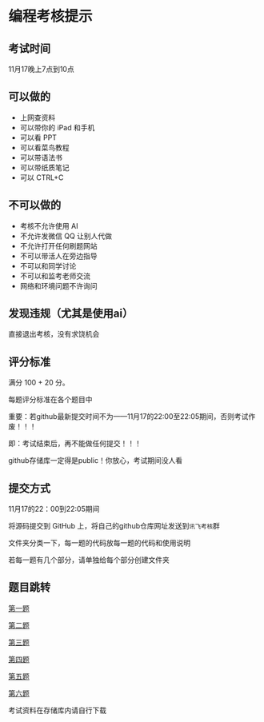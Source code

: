 # 编程考核提示

## 考试时间

11月17晚上7点到10点

## 可以做的

- 上网查资料
- 可以带你的 iPad 和手机
- 可以看 PPT
- 可以看菜鸟教程
- 可以带语法书
- 可以带纸质笔记
- 可以 CTRL+C

## 不可以做的

- 考核不允许使用 AI
- 不允许发微信 QQ 让别人代做
- 不允许打开任何刷题网站
- 不可以带活人在旁边指导
- 不可以和同学讨论
- 不可以和监考老师交流
- 网络和环境问题不许询问

## 发现违规（尤其是使用ai）

直接退出考核，没有求饶机会

## 评分标准

满分 100 + 20 分。

每题评分标准在各个题目中

重要：若github最新提交时间不为——11月17的22:00至22:05期间，否则考试作废！！！

即：考试结束后，再不能做任何提交！！！

github存储库一定得是public！你放心，考试期间没人看

## 提交方式

11月17的22：00到22:05期间

将源码提交到 GitHub 上，将自己的github仓库网址发送到`讯飞考核`群

文件夹分类一下，每一题的代码放每一题的代码和使用说明

若每一题有几个部分，请单独给每个部分创建文件夹

## 题目跳转

[第一题](1.md)

[第二题](2.md)

[第三题](3.md)

[第四题](4.md)

[第五题](5.md)

[第六题](6.md)

考试资料在存储库内请自行下载
